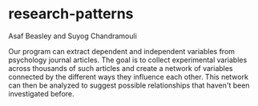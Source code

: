research-patterns
=================

Asaf Beasley and Suyog Chandramouli

Our program can extract dependent and independent variables from psychology journal articles. The goal is to collect experimental variables across thousands of such articles and create a network of variables connected by the different ways they influence each other. This network can then be analyzed to suggest possible relationships that haven't been investigated before.